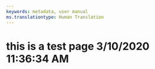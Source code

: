 ```yaml
---
keywords: metadata, user manual
ms.translationtype: Human Translation
---
```

# this is a test page 3/10/2020 11:36:34 AM